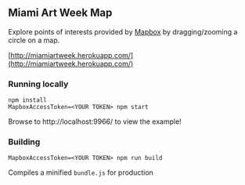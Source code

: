 Miami Art Week Map
---

Explore points of interests provided by [Mapbox](http://www.mapbox.com)
by dragging/zooming a circle on a map.

[http://miamiartweek.herokuapp.com/](http://miamiartweek.herokuapp.com/)

### Running locally

    npm install
    MapboxAccessToken=<YOUR TOKEN> npm start

Browse to http://localhost:9966/ to view the example!

### Building

    MapboxAccessToken=<YOUR TOKEN> npm run build

Compiles a minified `bundle.js` for production
